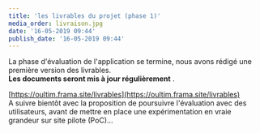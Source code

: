 ```yaml
---
title: 'les livrables du projet (phase 1)'
media_order: livraison.jpg
date: '16-05-2019 09:44'
publish_date: '16-05-2019 09:44'
---
```


La phase d'évaluation de l'application se termine, nous avons rédigé une première version des livrables.   
**Les documents seront mis à jour régulièrement** .


[https://oultim.frama.site/livrables](https://oultim.frama.site/livrables)   
A suivre bientôt avec la proposition de poursuivre l'évaluation avec des utilisateurs, avant de mettre en place une expérimentation en vraie grandeur sur site pilote (PoC)... 